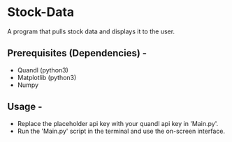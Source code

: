 # Stock-Data
A program that pulls stock data and displays it to the user.

## Prerequisites (Dependencies) - 
- Quandl (python3)
- Matplotlib (python3)
- Numpy

## Usage - 
- Replace the placeholder api key with your quandl api key in 'Main.py'.
- Run the 'Main.py' script in the terminal and use the on-screen interface.
